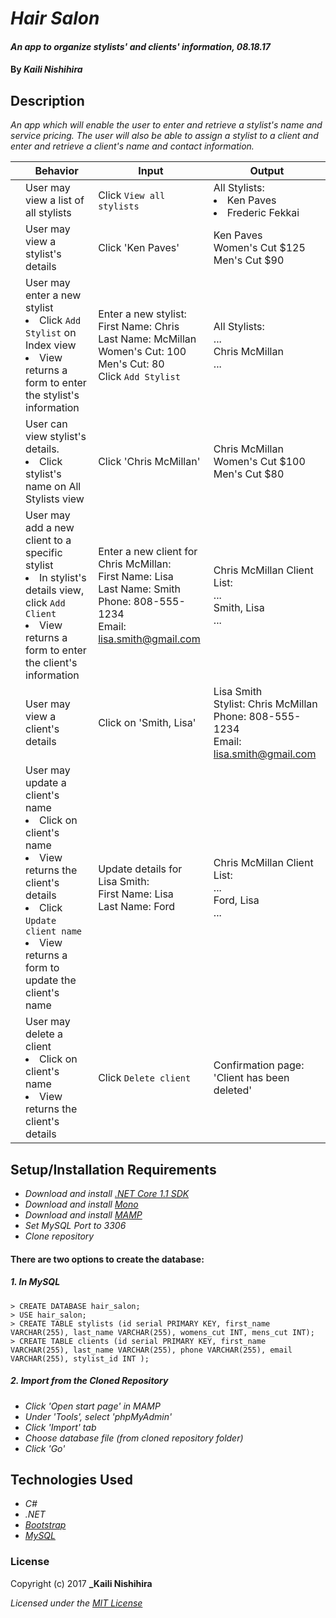 # _Hair Salon_

#### _An app to organize stylists' and clients' information, 08.18.17_

#### By _**Kaili Nishihira**_

## Description

_An app which will enable the user to enter and retrieve a stylist's name and service pricing. The user will also be able to assign a stylist to a client and enter and retrieve a client's name and contact information._

|| Behavior  | Input  | Output  |
|---|---|---|---|
|| User may view a list of all stylists   | Click `View all stylists`  | All Stylists: <li>Ken Paves</li> <li>Frederic Fekkai</li>  |
|| User may view a stylist's details  | Click 'Ken Paves'  | Ken Paves <br> Women's Cut $125 <br> Men's Cut $90  |
|| User may enter a new stylist <li>Click `Add Stylist` on Index view</li> <li>View returns a form to enter the stylist's information| Enter a new stylist: <br> First Name: Chris <br> Last Name: McMillan <br> Women's Cut: 100 <br> Men's Cut: 80 <br> Click `Add Stylist`| All Stylists: <br> ... <br> Chris McMillan <br> ... |
|| User can view stylist's details. <li>Click stylist's name on All Stylists view</li>  | Click 'Chris McMillan'  | Chris McMillan <br> Women's Cut $100 <br> Men's Cut $80 <br>  |
|| User may add a new client to a specific stylist <li>In stylist's details view, click `Add Client`</li> <li>View returns a form to enter the client's information</li>  | Enter a new client for Chris McMillan: <br> First Name: Lisa <br> Last Name: Smith <br> Phone: 808-555-1234 <br> Email: lisa.smith@gmail.com | Chris McMillan Client List: <br> ... <br> Smith, Lisa <br> ... |
|| User may view a client's details  | Click on 'Smith, Lisa'  | Lisa Smith <br> Stylist: Chris McMillan <br> Phone: 808-555-1234 <br> Email: lisa.smith@gmail.com   |
|| User may update a client's name <li>Click on client's name</li> <li>View returns the client's details</li> <li>Click `Update client name`</li><li>View returns a form to update the client's name</li>  | Update details for Lisa Smith: <br> First Name: Lisa <br> Last Name: Ford </li> | Chris McMillan Client List: <br> ... <br> Ford, Lisa <br> ... |
|| User may delete a client <li>Click on client's name</li> <li>View returns the client's details</li>  | Click `Delete client`  | Confirmation page: 'Client has been deleted'  |



## Setup/Installation Requirements

* _Download and install [.NET Core 1.1 SDK](https://www.microsoft.com/net/download/core)_
* _Download and install [Mono](http://www.mono-project.com/download/)_
* _Download and install [MAMP](https://www.mamp.info/en/)_
* _Set MySQL Port to 3306_
* _Clone repository_

#### There are two options to create the database:
##### 1. In MySQL
`> CREATE DATABASE hair_salon;`<br>
`> USE hair_salon;`<br>
`> CREATE TABLE stylists (id serial PRIMARY KEY, first_name VARCHAR(255), last_name VARCHAR(255), womens_cut INT, mens_cut INT);`<br>
`> CREATE TABLE clients (id serial PRIMARY KEY, first_name VARCHAR(255), last_name VARCHAR(255), phone VARCHAR(255), email VARCHAR(255), stylist_id INT );`
##### 2. Import from the Cloned Repository
* _Click 'Open start page' in MAMP_
* _Under 'Tools', select 'phpMyAdmin'_
* _Click 'Import' tab_
* _Choose database file (from cloned repository folder)_
* _Click 'Go'_

## Technologies Used
* _C#_
* _.NET_
* _[Bootstrap](http://getbootstrap.com/getting-started/)_
* _[MySQL](https://www.mysql.com/)_

### License

Copyright (c) 2017 **_Kaili Nishihira**

*Licensed under the [MIT License](https://opensource.org/licenses/MIT)*
